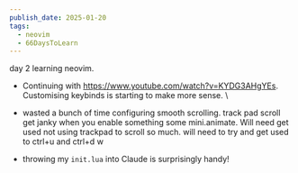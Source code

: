 ```yaml
---
publish_date: 2025-01-20
tags:
  - neovim
  - 66DaysToLearn
---
```

day 2 learning neovim.

- Continuing with https://www.youtube.com/watch?v=KYDG3AHgYEs.  Customising keybinds is starting to make more sense. \

- wasted a bunch of time configuring smooth scrolling. track pad scroll get janky when you enable something some mini.animate. Will need get used not using trackpad to scroll so much. will need to try and get used to ctrl+u and ctrl+d w
  
- throwing my `init.lua` into Claude is surprisingly handy!

